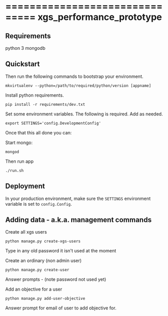 ===============================
xgs_performance_prototype
===============================


Requirements
------------
python 3
mongodb

Quickstart
----------

Then run the following commands to bootstrap your environment.

```
mkvirtualenv --python=/path/to/required/python/version [appname]
```

Install python requirements.
```
pip install -r requirements/dev.txt
```

Set some environment variables. The following is required. Add as needed.

```
export SETTINGS='config.DevelopmentConfig'
```

Once that this all done you can:

Start mongo:
```
mongod
```

Then run app
```
./run.sh
```

Deployment
----------

In your production environment, make sure the ``SETTINGS`` environment variable is set to ``config.Config``.


Adding data - a.k.a. management commands
----------------------------------------

Create all xgs users
```
python manage.py create-xgs-users
```
Type in any old password it isn't used at the moment

Create an ordinary (non admin user)
```
python manage.py create-user
```
Answer prompts - (note password not used yet)

Add an objective for a user
```
python manage.py add-user-objective
```
Answer prompt for email of user to add objective for.
